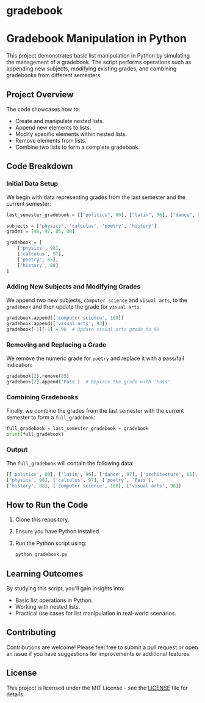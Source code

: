 # gradebook

# Gradebook Manipulation in Python

This project demonstrates basic list manipulation in Python by simulating the management of a gradebook. The script performs operations such as appending new subjects, modifying existing grades, and combining gradebooks from different semesters.

## Project Overview

The code showcases how to:
- Create and manipulate nested lists.
- Append new elements to lists.
- Modify specific elements within nested lists.
- Remove elements from lists.
- Combine two lists to form a complete gradebook.

## Code Breakdown

### Initial Data Setup

We begin with data representing grades from the last semester and the current semester:

```python
last_semester_gradebook = [["politics", 80], ["latin", 96], ["dance", 97], ["architecture", 65]]

subjects = ['physics', 'calculus', 'poetry', 'history']
grades = [98, 97, 85, 88]

gradebook = [
    ['physics', 98],
    ['calculus', 97],
    ['poetry', 85],
    ['history', 88]
]
```

### Adding New Subjects and Modifying Grades

We append two new subjects, `computer science` and `visual arts`, to the `gradebook` and then update the grade for `visual arts`:

```python
gradebook.append(['computer science', 100])
gradebook.append(['visual arts', 93])
gradebook[-1][-1] = 98  # Update visual arts grade to 98
```

### Removing and Replacing a Grade

We remove the numeric grade for `poetry` and replace it with a pass/fail indication:

```python
gradebook[2].remove(85)
gradebook[2].append('Pass')  # Replace the grade with 'Pass'
```

### Combining Gradebooks

Finally, we combine the grades from the last semester with the current semester to form a `full_gradebook`:

```python
full_gradebook = last_semester_gradebook + gradebook
print(full_gradebook)
```

### Output

The `full_gradebook` will contain the following data:

```python
[['politics', 80], ['latin', 96], ['dance', 97], ['architecture', 65], 
['physics', 98], ['calculus', 97], ['poetry', 'Pass'], 
['history', 88], ['computer science', 100], ['visual arts', 98]]
```

## How to Run the Code

1. Clone this repository.
2. Ensure you have Python installed.
3. Run the Python script using:

   ```bash
   python gradebook.py
   ```

## Learning Outcomes

By studying this script, you'll gain insights into:
- Basic list operations in Python.
- Working with nested lists.
- Practical use cases for list manipulation in real-world scenarios.

## Contributing

Contributions are welcome! Please feel free to submit a pull request or open an issue if you have suggestions for improvements or additional features.

## License

This project is licensed under the MIT License - see the [LICENSE](LICENSE) file for details.

